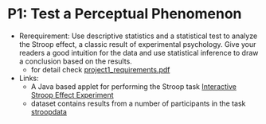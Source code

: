 # P1: Test a Perceptual Phenomenon

- Rerequirement: Use descriptive statistics and a statistical test to analyze the Stroop effect, a classic result of experimental psychology. Give your readers a good intuition for the data and use statistical inference to draw a conclusion based on the results. 
  - for detail check [project1_requirements.pdf](https://github.com/ilho-tiger/data-analytics-udacity/blob/master/p1/project1_requirements.pdf)
- Links:
  - A Java based applet for performing the Stroop task [Interactive Stroop Effect Experiment](https://faculty.washington.edu/chudler/java/ready.html)
  - dataset contains results from a number of participants in the task [stroopdata](https://drive.google.com/file/d/0B9Yf01UaIbUgQXpYb2NhZ29yX1U/view)